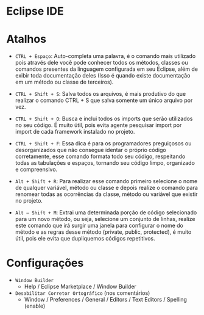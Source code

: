 # Eclipse IDE



# Atalhos

- `CTRL + Espaço`: Auto-completa uma palavra, é o comando mais utilizado pois através dele você pode conhecer todos os métodos, classes ou comandos presentes da linguagem configurada em seu Eclipse, além de exibir toda documentação deles (Isso é quando existe documentação em um método ou classe de terceiros).

- `CTRL + Shift + S`: Salva todos os arquivos, é mais produtivo do que realizar o comando CTRL + S que salva somente um único arquivo por vez.

- `CTRL + Shift + O`: Busca e inclui todos os imports que serão utilizados no seu código. É muito útil, pois evita agente pesquisar import por import de cada framework instalado no projeto.

- `CTRL + Shift + F`: Essa dica é para os programadores preguiçosos ou desorganizados que não consegue identar o próprio código corretamente, esse comando formata todo seu código, respeitando todas as tabulações e espaços, tornando seu código limpo, organizado e compreensivo.

- `Alt + Shift + R`: Para realizar esse comando primeiro selecione o nome de qualquer variável, método ou classe e depois realize o comando para renomear todas as ocorrências da classe, método ou variável que existir no projeto.

- `Alt – Shift + M`: Extrai uma determinada porção de código selecionado para um novo método, ou seja, selecione um conjunto de linhas, realize este comando que irá surgir uma janela para configurar o nome do método e as regras desse método (private, public, protected), é muito útil, pois ele evita que dupliquemos códigos repetitivos.

# Configurações

- `Window Builder`
  - Help / Eclipse Marketplace / Window Builder
- `Desabilitar Corretor Ortográfico` (nos comentários)
  - Window / Preferences / General / Editors / Text Editors / Spelling (enable)
